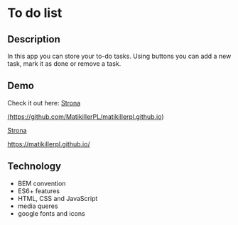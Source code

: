 # To do list

## Description
In this app you can store your to-do tasks. Using buttons you can add a new task, mark it as done or remove a task.

## Demo
Check it out here: [Strona](https://matikillerpl.github.io/)

<a href="https://github.com/MatikillerPL/matikillerpl.github.io" rel="nofollow">(https://github.com/MatikillerPL/matikillerpl.github.io)</a>

<a href="https://matikillerpl.github.io/" rel="nofollow">Strona</a>

<a href="https://matikillerpl.github.io/" rel="nofollow">https://matikillerpl.github.io/</a>
## Technology
- BEM convention
- ES6+ features
- HTML, CSS and JavaScript
- media queres
- google fonts and icons 
